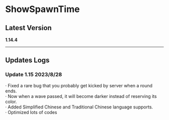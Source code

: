 # ShowSpawnTime  

## Latest Version
**1.14.4**
****
## Updates Logs
### Update 1.15 2023/8/28  
· Fixed a rare bug that you probably get kicked by server when a round ends.  
· Now when a wave passed, it will become darker instead of reserving its color.  
· Added Simplified Chinese and Traditional Chinese language supports.  
· Optimized lots of codes  
